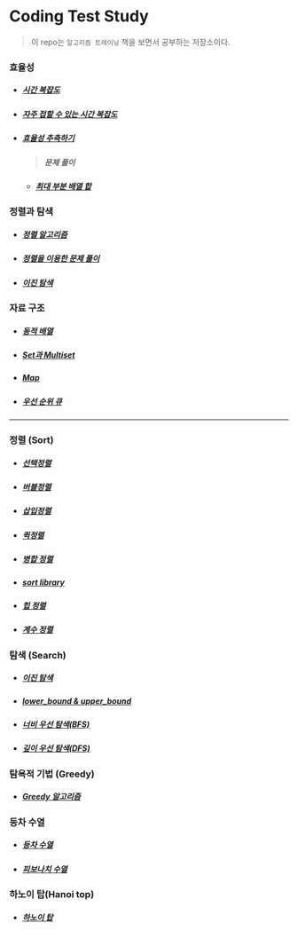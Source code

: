 # Coding Test Study

> 이 repo는 `알고리즘 트레이닝` 책을 보면서 공부하는 저장소이다.

### 효율성

- ##### [시간 복잡도](https://github.com/leehosu/coding-test-cpp/blob/master/ch3/efficiency.md)
- ##### [자주 접할 수 있는 시간 복잡도](https://github.com/leehosu/coding-test-cpp/blob/master/ch3/PopularEfficiency.md)
- ##### [효율성 추측하기](https://github.com/leehosu/coding-test-cpp/blob/master/ch3/GuessEfficiency.md)
  > ##### 문제 풀이
  - ##### [최대 부분 배열 합](https://github.com/leehosu/coding-test-cpp/blob/master/ch3/max_array_sum.md)

### 정렬과 탐색

- ##### [정렬 알고리즘](https://github.com/leehosu/coding-test-cpp/blob/master/ch4/SortAndSerach.md)
- ##### [정렬을 이용한 문제 풀이](https://github.com/leehosu/coding-test-cpp/blob/master/ch4/SolutionUseSort.md)
- ##### [이진 탐색](https://github.com/leehosu/coding-test-cpp/blob/master/ch4/BinarySerach.md)

### 자료 구조

- ##### [동적 배열](https://github.com/leehosu/coding-test-cpp/blob/master/ch5/DynamicArray.md)
- ##### [Set과 Multiset](https://github.com/leehosu/coding-test-cpp/blob/master/ch5/SetAndMultiset.md)
- ##### [Map](https://github.com/leehosu/coding-test-cpp/blob/master/ch5/Map.md)
- ##### [우선 순위 큐](https://github.com/leehosu/coding-test-cpp/blob/master/ch5/PriorityQueue.md)

---

### 정렬 (Sort)

- ##### [선택정렬](https://github.com/leehosu/coding-test-cpp/blob/master/sort/selectSort.md)

- ##### [버블정렬](https://github.com/leehosu/coding-test-cpp/blob/master/sort/bubleSort.md)

- ##### [삽입정렬](https://github.com/leehosu/coding-test-cpp/blob/master/sort/insertSort.md)

- ##### [퀵정렬](https://github.com/leehosu/coding-test-cpp/blob/master/sort/quickSort.md)

- ##### [병합 정렬](https://github.com/leehosu/coding-test-cpp/blob/master/sort/mergeSort.md)

- ##### [sort library](https://github.com/leehosu/coding-test-cpp/blob/master/sort/sortLibrary.md)

- ##### [힙 정렬](https://github.com/leehosu/coding-test-cpp/blob/master/sort/heapSort.md)

- ##### [계수 정렬](https://github.com/leehosu/coding-test-cpp/blob/master/sort/countingSort.md)

### 탐색 (Search)

- ##### [이진 탐색](https://github.com/leehosu/coding-test-cpp/blob/master/search/BinarySearch.md)

- ##### [lower_bound & upper_bound](https://github.com/leehosu/coding-test-cpp/blob/master/search/LowerUpper.md)

- ##### [너비 우선 탐색(BFS)](https://github.com/leehosu/coding-test-cpp/blob/master/search/BFS.md)

- ##### [깊이 우선 탐색(DFS)](https://github.com/leehosu/coding-test-cpp/blob/master/search/DFS.md)

### 탐욕적 기법 (Greedy)

- ##### [Greedy 알고리즘](https://github.com/leehosu/coding-test-cpp/blob/master/greedy/greedy.md)

### 등차 수열

- ##### [등차 수열](https://github.com/leehosu/coding-test-cpp/blob/master/sequence/even_order_sequece.md)

- ##### [피보나치 수열](https://github.com/leehosu/coding-test-cpp/blob/master/sequence/Fibonacci_sequence.md)

### 하노이 탑(Hanoi top)

- ##### [하노이 탑](https://github.com/leehosu/coding-test-cpp/blob/master/hanoi/hanoi.md)
